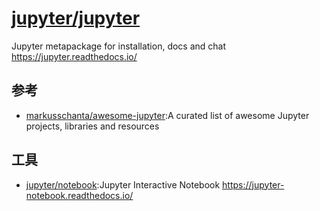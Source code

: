 # [jupyter/jupyter](https://github.com/jupyter/jupyter)

Jupyter metapackage for installation, docs and chat https://jupyter.readthedocs.io/

## 参考

* [markusschanta/awesome-jupyter](https://github.com/markusschanta/awesome-jupyter):A curated list of awesome Jupyter projects, libraries and resources


## 工具

* [jupyter/notebook](https://github.com/jupyter/notebook):Jupyter Interactive Notebook https://jupyter-notebook.readthedocs.io/
